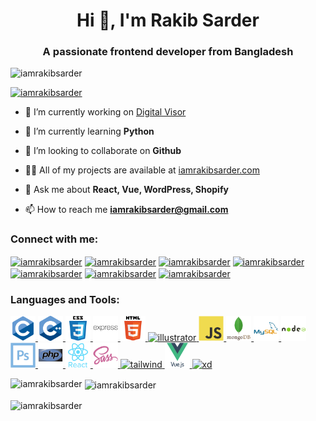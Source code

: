 <h1 align="center">Hi 👋, I'm Rakib Sarder</h1>
<h3 align="center">A passionate frontend developer from Bangladesh</h3>

<p align="left"> <img src="https://komarev.com/ghpvc/?username=iamrakibsarder&label=Profile%20views&color=0e75b6&style=flat" alt="iamrakibsarder" /> </p>

<p align="left"> <a href="https://twitter.com/iamrakibsarder" target="blank"><img src="https://img.shields.io/twitter/follow/iamrakibsarder?logo=twitter&style=for-the-badge" alt="iamrakibsarder" /></a> </p>

- 🔭 I’m currently working on [Digital Visor](digitalvisor.com)

- 🌱 I’m currently learning **Python**

- 👯 I’m looking to collaborate on **Github**

- 👨‍💻 All of my projects are available at [iamrakibsarder.com](iamrakibsarder.com)

- 💬 Ask me about **React, Vue, WordPress, Shopify**

- 📫 How to reach me **iamrakibsarder@gmail.com**

<h3 align="left">Connect with me:</h3>
<p align="left">
<a href="https://codepen.io/iamrakibsarder" target="blank"><img align="center" src="https://raw.githubusercontent.com/rahuldkjain/github-profile-readme-generator/master/src/images/icons/Social/codepen.svg" alt="iamrakibsarder" height="30" width="40" /></a>
<a href="https://twitter.com/iamrakibsarder" target="blank"><img align="center" src="https://raw.githubusercontent.com/rahuldkjain/github-profile-readme-generator/master/src/images/icons/Social/twitter.svg" alt="iamrakibsarder" height="30" width="40" /></a>
<a href="https://linkedin.com/in/iamrakibsarder" target="blank"><img align="center" src="https://raw.githubusercontent.com/rahuldkjain/github-profile-readme-generator/master/src/images/icons/Social/linked-in-alt.svg" alt="iamrakibsarder" height="30" width="40" /></a>
<a href="https://fb.com/iamrakibsarder" target="blank"><img align="center" src="https://raw.githubusercontent.com/rahuldkjain/github-profile-readme-generator/master/src/images/icons/Social/facebook.svg" alt="iamrakibsarder" height="30" width="40" /></a>
<a href="https://instagram.com/iamrakibsarder" target="blank"><img align="center" src="https://raw.githubusercontent.com/rahuldkjain/github-profile-readme-generator/master/src/images/icons/Social/instagram.svg" alt="iamrakibsarder" height="30" width="40" /></a>
<a href="https://dribbble.com/iamrakibsarder" target="blank"><img align="center" src="https://raw.githubusercontent.com/rahuldkjain/github-profile-readme-generator/master/src/images/icons/Social/dribbble.svg" alt="iamrakibsarder" height="30" width="40" /></a>
<a href="https://www.behance.net/iamrakibsarder" target="blank"><img align="center" src="https://raw.githubusercontent.com/rahuldkjain/github-profile-readme-generator/master/src/images/icons/Social/behance.svg" alt="iamrakibsarder" height="30" width="40" /></a>
</p>

<h3 align="left">Languages and Tools:</h3>
<p align="left"> <a href="https://www.cprogramming.com/" target="_blank" rel="noreferrer"> <img src="https://raw.githubusercontent.com/devicons/devicon/master/icons/c/c-original.svg" alt="c" width="40" height="40"/> </a> <a href="https://www.w3schools.com/cpp/" target="_blank" rel="noreferrer"> <img src="https://raw.githubusercontent.com/devicons/devicon/master/icons/cplusplus/cplusplus-original.svg" alt="cplusplus" width="40" height="40"/> </a> <a href="https://www.w3schools.com/css/" target="_blank" rel="noreferrer"> <img src="https://raw.githubusercontent.com/devicons/devicon/master/icons/css3/css3-original-wordmark.svg" alt="css3" width="40" height="40"/> </a> <a href="https://expressjs.com" target="_blank" rel="noreferrer"> <img src="https://raw.githubusercontent.com/devicons/devicon/master/icons/express/express-original-wordmark.svg" alt="express" width="40" height="40"/> </a> <a href="https://www.w3.org/html/" target="_blank" rel="noreferrer"> <img src="https://raw.githubusercontent.com/devicons/devicon/master/icons/html5/html5-original-wordmark.svg" alt="html5" width="40" height="40"/> </a> <a href="https://www.adobe.com/in/products/illustrator.html" target="_blank" rel="noreferrer"> <img src="https://www.vectorlogo.zone/logos/adobe_illustrator/adobe_illustrator-icon.svg" alt="illustrator" width="40" height="40"/> </a> <a href="https://developer.mozilla.org/en-US/docs/Web/JavaScript" target="_blank" rel="noreferrer"> <img src="https://raw.githubusercontent.com/devicons/devicon/master/icons/javascript/javascript-original.svg" alt="javascript" width="40" height="40"/> </a> <a href="https://www.mongodb.com/" target="_blank" rel="noreferrer"> <img src="https://raw.githubusercontent.com/devicons/devicon/master/icons/mongodb/mongodb-original-wordmark.svg" alt="mongodb" width="40" height="40"/> </a> <a href="https://www.mysql.com/" target="_blank" rel="noreferrer"> <img src="https://raw.githubusercontent.com/devicons/devicon/master/icons/mysql/mysql-original-wordmark.svg" alt="mysql" width="40" height="40"/> </a> <a href="https://nodejs.org" target="_blank" rel="noreferrer"> <img src="https://raw.githubusercontent.com/devicons/devicon/master/icons/nodejs/nodejs-original-wordmark.svg" alt="nodejs" width="40" height="40"/> </a> <a href="https://www.photoshop.com/en" target="_blank" rel="noreferrer"> <img src="https://raw.githubusercontent.com/devicons/devicon/master/icons/photoshop/photoshop-line.svg" alt="photoshop" width="40" height="40"/> </a> <a href="https://www.php.net" target="_blank" rel="noreferrer"> <img src="https://raw.githubusercontent.com/devicons/devicon/master/icons/php/php-original.svg" alt="php" width="40" height="40"/> </a> <a href="https://reactjs.org/" target="_blank" rel="noreferrer"> <img src="https://raw.githubusercontent.com/devicons/devicon/master/icons/react/react-original-wordmark.svg" alt="react" width="40" height="40"/> </a> <a href="https://sass-lang.com" target="_blank" rel="noreferrer"> <img src="https://raw.githubusercontent.com/devicons/devicon/master/icons/sass/sass-original.svg" alt="sass" width="40" height="40"/> </a> <a href="https://tailwindcss.com/" target="_blank" rel="noreferrer"> <img src="https://www.vectorlogo.zone/logos/tailwindcss/tailwindcss-icon.svg" alt="tailwind" width="40" height="40"/> </a> <a href="https://vuejs.org/" target="_blank" rel="noreferrer"> <img src="https://raw.githubusercontent.com/devicons/devicon/master/icons/vuejs/vuejs-original-wordmark.svg" alt="vuejs" width="40" height="40"/> </a> <a href="https://www.adobe.com/products/xd.html" target="_blank" rel="noreferrer"> <img src="https://cdn.worldvectorlogo.com/logos/adobe-xd.svg" alt="xd" width="40" height="40"/> </a> </p>

<p><img align="left" src="https://github-readme-stats.vercel.app/api/top-langs?username=iamrakibsarder&show_icons=true&locale=en&layout=compact" alt="iamrakibsarder" /></p>

<p>&nbsp;<img align="center" src="https://github-readme-stats.vercel.app/api?username=iamrakibsarder&show_icons=true&locale=en" alt="iamrakibsarder" /></p>

<p><img align="center" src="https://github-readme-streak-stats.herokuapp.com/?user=iamrakibsarder&" alt="iamrakibsarder" /></p>

